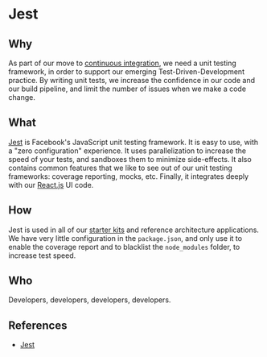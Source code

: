# Jest

## Why

As part of our move to [continuous integration](../process/continuous-integration.md), we need a unit testing framework, in order to support our emerging Test-Driven-Development practice. By writing unit tests, we increase the confidence in our code and our build pipeline, and limit the number of issues when we make a code change.

## What

[Jest](https://facebook.github.io/jest/) is Facebook's JavaScript unit testing framework. It is easy to use, with a "zero configuration" experience. It uses parallelization to increase the speed of your tests, and sandboxes them to minimize side-effects. It also contains common features that we like to see out of our unit testing frameworks: coverage reporting, mocks, etc. Finally, it integrates deeply with our [React.js](react.md) UI code.

## How

Jest is used in all of our [starter kits](starter-kits.md) and reference architecture applications. We have very little configuration in the `package.json`, and only use it to enable the coverage report and to blacklist the `node_modules` folder, to increase test speed.

## Who

Developers, developers, developers, developers.

## References

- [Jest](https://facebook.github.io/jest/)